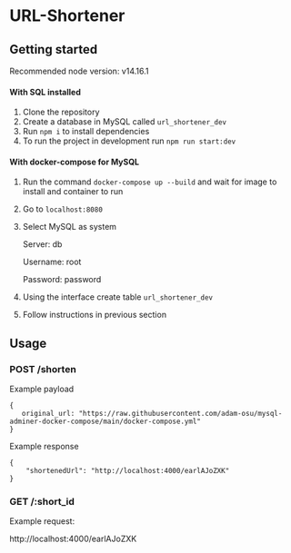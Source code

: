 # URL-Shortener

## Getting started

Recommended node version: v14.16.1

#### With SQL installed

1. Clone the repository
2. Create a database in MySQL called `url_shortener_dev`
3. Run `npm i` to install dependencies
4. To run the project in development run `npm run start:dev`

#### With docker-compose for MySQL

1. Run the command `docker-compose up --build` and wait for image to install and container to run
2. Go to `localhost:8080`
3. Select MySQL as system

   Server: db

   Username: root

   Password: password

4. Using the interface create table `url_shortener_dev`
5. Follow instructions in previous section

## Usage

### POST /shorten

Example payload

```
{
   original_url: "https://raw.githubusercontent.com/adam-osu/mysql-adminer-docker-compose/main/docker-compose.yml"
}
```

Example response

```
{
    "shortenedUrl": "http://localhost:4000/earlAJoZXK"
}
```

### GET /:short_id

Example request:

http://localhost:4000/earlAJoZXK
